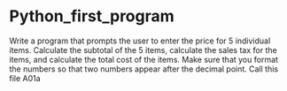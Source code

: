 # Python_first_program
Write a program that prompts the user to enter the price for 5 individual items. Calculate the subtotal of the 5 items, calculate the sales tax for the items, and calculate the total cost of the items. Make sure that you format the numbers so that two numbers appear after the decimal point. Call this file A01a
